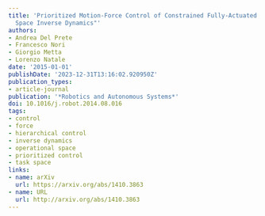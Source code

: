 ```yaml
---
title: 'Prioritized Motion-Force Control of Constrained Fully-Actuated Robots: "Task
  Space Inverse Dynamics"'
authors:
- Andrea Del Prete
- Francesco Nori
- Giorgio Metta
- Lorenzo Natale
date: '2015-01-01'
publishDate: '2023-12-31T13:16:02.920950Z'
publication_types:
- article-journal
publication: '*Robotics and Autonomous Systems*'
doi: 10.1016/j.robot.2014.08.016
tags:
- control
- force
- hierarchical control
- inverse dynamics
- operational space
- prioritized control
- task space
links:
- name: arXiv
  url: https://arxiv.org/abs/1410.3863
- name: URL
  url: http://arxiv.org/abs/1410.3863
---
```

